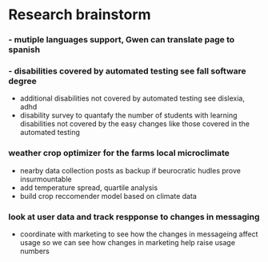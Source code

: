 # Research brainstorm
### - mutiple languages support, Gwen can translate page to spanish
### - disabilities covered  by automated testing see fall software degree
- additional disabilities not covered by automated testing see dislexia, adhd
- disability survey to quantafy the number of students with learning disabilities not covered by the easy changes like those covered in the automated testing
### weather crop optimizer for the farms local microclimate 
- nearby data collection posts as backup if beurocratic hudles prove insurmountable
- add temperature spread, quartile analysis
- build crop reccomender model based on climate data
### look at user data and track respponse to changes in messaging
- coordinate with marketing to see how the changes  in messageing affect usage so we can see how changes in marketing help raise usage numbers
